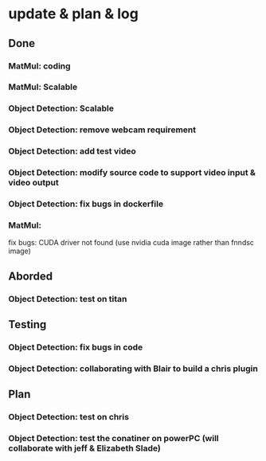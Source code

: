# update & plan & log
## Done
### MatMul: coding
### MatMul: Scalable
### Object Detection: Scalable
### Object Detection: remove webcam requirement
### Object Detection: add test video
### Object Detection: modify source code to support video input & video output
### Object Detection: fix bugs in dockerfile
### MatMul: 
fix bugs: CUDA driver not found
(use nvidia cuda image rather than fnndsc image)
## Aborded
### Object Detection: test on titan
## Testing
### Object Detection: fix bugs in code
### Object Detection: collaborating with Blair to build a chris plugin
## Plan
### Object Detection: test on chris
### Object Detection: test the conatiner on powerPC (will collaborate with jeff & Elizabeth Slade)
